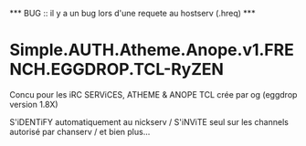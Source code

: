 *** BUG :: il y a un bug lors d'une requete au hostserv (.hreq) ***

# Simple.AUTH.Atheme.Anope.v1.FRENCH.EGGDROP.TCL-RyZEN

Concu pour les iRC SERViCES, ATHEME & ANOPE TCL crée par og (eggdrop version 1.8X)

S'iDENTiFY automatiquement au nickserv / S'iNViTE seul sur les channels autorisé par chanserv / et bien plus...


